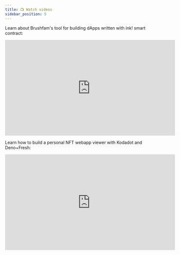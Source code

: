 ```yaml
---
title: 📺 Watch videos
sidebar_position: 5
---
```


Learn about Brushfam's tool for building dApps written with ink! smart contract: 

<iframe width="560" height="315" src="https://www.youtube.com/embed/lCToPcLCQgQ" title="YouTube video player" frameborder="0" allow="accelerometer; autoplay; clipboard-write; encrypted-media; gyroscope; picture-in-picture; web-share" allowfullscreen></iframe>

Learn how to build a personal NFT webapp viewer with Kodadot and Deno+Fresh: 

<iframe width="560" height="315" src="https://www.youtube.com/watch?v=p4UJpRsuFAI" title="YouTube video player" frameborder="0" allow="accelerometer; autoplay; clipboard-write; encrypted-media; gyroscope; picture-in-picture; web-share" allowfullscreen></iframe>
